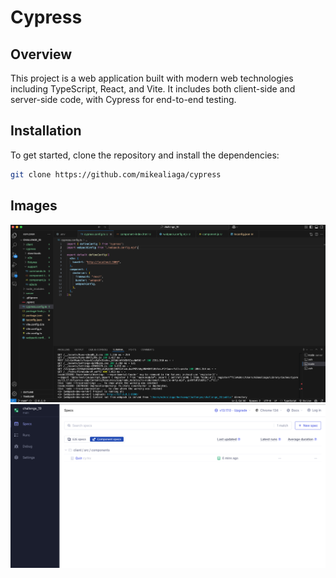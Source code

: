 # Cypress


## Overview

This project is a web application built with modern web technologies including TypeScript, React, and Vite. It includes both client-side and server-side code, with Cypress for end-to-end testing.


## Installation

To get started, clone the repository and install the dependencies:

```sh
git clone https://github.com/mikealiaga/cypress
```

## Images

<img alt= "Image1" src=ss1.png>
<img alt= "Image1" src=ss2.png>
